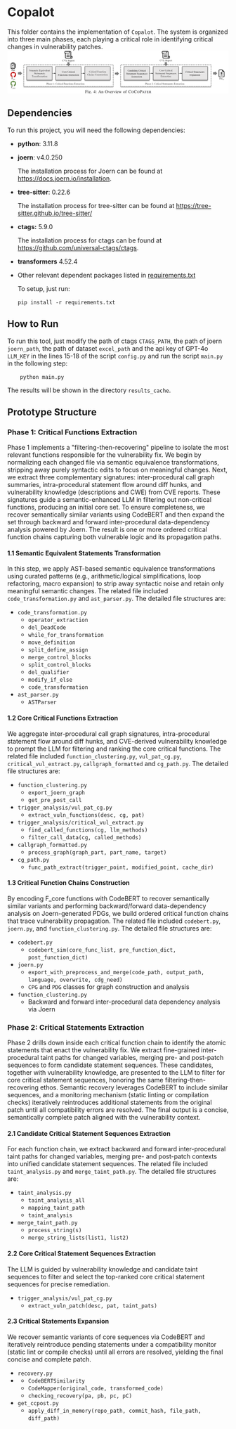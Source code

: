 # Copalot
This folder contains the implementation of `Copalot`. The system is organized into three main phases, each playing a critical role in identifying critical changes in vulnerability patches.
![approach](../doc/method.png)

## Dependencies

To run this project, you will need the following dependencies:

- **python**: 3.11.8

- **joern**: v4.0.250

  The installation process for Joern can be found at https://docs.joern.io/installation.

- **tree-sitter**: 0.22.6

  The installation process for tree-sitter can be found at https://tree-sitter.github.io/tree-sitter/

- **ctags:** 5.9.0
 
    The installation process for ctags can be found at https://github.com/universal-ctags/ctags.

- **transformers** 4.52.4
- Other relevant dependent packages listed in [requirements.txt](./requirements.txt)

  To setup, just run:

  ```
  pip install -r requirements.txt
  ```

## How to Run
To run this tool, just modify the path of ctags `CTAGS_PATH`, the path of joern `joern_path`, the path of dataset `excel_path` and the api key of GPT-4o `LLM_KEY` in the lines 15-18 of the script `config.py` and run the script `main.py` in the following step:
```
    python main.py
```
The results will be shown in the directory `results_cache`.

## Prototype Structure

### Phase 1: Critical Functions Extraction

Phase 1 implements a "filtering-then-recovering" pipeline to isolate the most relevant functions responsible for the vulnerability fix.  We begin by normalizing each changed file via semantic equivalence transformations, stripping away purely syntactic edits to focus on meaningful changes. Next, we extract three complementary signatures: inter-procedural call graph summaries, intra-procedural statement flow around diff hunks, and vulnerability knowledge (descriptions and CWE) from CVE reports.  These signatures guide a semantic-enhanced LLM in filtering out non-critical functions, producing an initial core set.  To ensure completeness, we recover semantically similar variants using CodeBERT and then expand the set through backward and forward inter-procedural data-dependency analysis powered by Joern.  The result is one or more ordered critical function chains capturing both vulnerable logic and its propagation paths.

#### 1.1 Semantic Equivalent Statements Transformation
In this step, we apply AST-based semantic equivalence transformations using curated patterns (e.g., arithmetic/logical simplifications, loop refactoring, macro expansion) to strip away syntactic noise and retain only meaningful semantic changes. The related file included `code_transformation.py` and `ast_parser.py`. The detailed file structures are:

- `code_transformation.py`
  - `operator_extraction`
  - `del_DeadCode`
  - `while_for_transformation`
  - `move_definition`
  - `split_define_assign`
  - `merge_control_blocks`
  - `split_control_blocks`
  - `del_qualifier`
  - `modify_if_else`
  - `code_transformation`
- `ast_parser.py`
  - `ASTParser`
#### 1.2 Core Critical Functions Extraction
We aggregate inter-procedural call graph signatures, intra-procedural statement flow around diff hunks, and CVE-derived vulnerability knowledge to prompt the LLM for filtering and ranking the core critical functions. The related file included `function_clustering.py`, `vul_pat_cg.py`, `critical_vul_extract.py`, `callgraph_formatted` and `cg_path.py`. The detailed file structures are:

- `function_clustering.py`
  - `export_joern_graph`
  - `get_pre_post_call`
- `trigger_analysis/vul_pat_cg.py`
  - `extract_vuln_functions(desc, cg, pat)`
- `trigger_analysis/critical_vul_extract.py`
  - `find_called_functions(cg, llm_methods)`
  - `filter_call_data(cg, called_methods)`
- `callgraph_formatted.py`
  - `process_graph(graph_part, part_name, target)`
- `cg_path.py`
  - `func_path_extract(trigger_point, modified_point, cache_dir)`

#### 1.3 Critical Function Chains Construction
By encoding F_core functions with CodeBERT to recover semantically similar variants and performing backward/forward data-dependency analysis on Joern-generated PDGs, we build ordered critical function chains that trace vulnerability propagation. The related file included `codebert.py`, `joern.py`, and `function_clustering.py`. The detailed file structures are:
- `codebert.py`
  - `codebert_sim(core_func_list, pre_function_dict, post_function_dict)`
- `joern.py`
  - `export_with_preprocess_and_merge(code_path, output_path, language, overwrite, cdg_need)`
  - `CPG` and `PDG` classes for graph construction and analysis
- `function_clustering.py`
  - Backward and forward inter-procedural data dependency analysis via Joern

### Phase 2: Critical Statements Extraction

Phase 2 drills down inside each critical function chain to identify the atomic statements that enact the vulnerability fix.  We extract fine-grained inter-procedural taint paths for changed variables, merging pre- and post-patch sequences to form candidate statement sequences.  These candidates, together with vulnerability knowledge, are presented to the LLM to filter for core critical statement sequences, honoring the same filtering-then-recovering ethos.  Semantic recovery leverages CodeBERT to include similar sequences, and a monitoring mechanism (static linting or compilation checks) iteratively reintroduces additional statements from the original patch until all compatibility errors are resolved.  The final output is a concise, semantically complete patch aligned with the vulnerability context.

#### 2.1 Candidate Critical Statement Sequences Extraction
For each function chain, we extract backward and forward inter-procedural taint paths for changed variables, merging pre- and post-patch contexts into unified candidate statement sequences. The related file included `taint_analysis.py` and `merge_taint_path.py`. The detailed file structures are:

- `taint_analysis.py`
  - `taint_analysis_all`
  - `mapping_taint_path`
  - `taint_analysis`
- `merge_taint_path.py`
  - `process_string(s)`
  - `merge_string_lists(list1, list2)`

#### 2.2 Core Critical Statement Sequences Extraction
The LLM is guided by vulnerability knowledge and candidate taint sequences to filter and select the top-ranked core critical statement sequences for precise remediation.

- `trigger_analysis/vul_pat_cg.py`
  - `extract_vuln_patch(desc, pat, taint_pats)`

#### 2.3 Critical Statements Expansion
We recover semantic variants of core sequences via CodeBERT and iteratively reintroduce pending statements under a compatibility monitor (static lint or compile checks) until all errors are resolved, yielding the final concise and complete patch.
- `recovery.py`
- - `CodeBERTSimilarity`
  - `CodeMapper(original_code, transformed_code)`
  - `checking_recovery(pa, pb, pc, pC)`
- `get_ccpost.py`
  - `apply_diff_in_memory(repo_path, commit_hash, file_path, diff_path)`